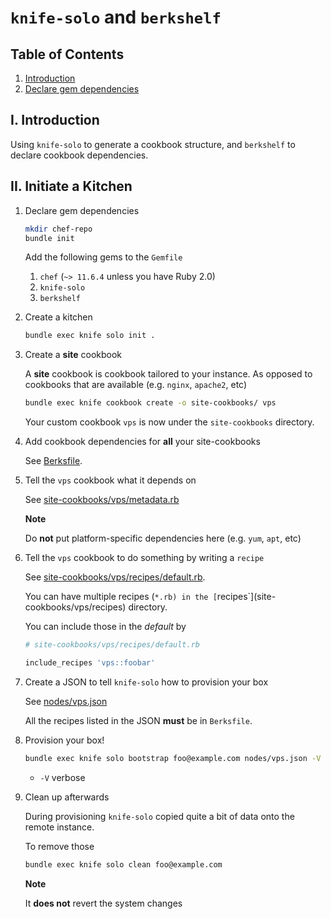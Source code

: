 # `knife-solo` and `berkshelf`

## Table of Contents

1. [Introduction](i-introduction)
2. [Declare gem dependencies](ii-declare-gem-dependencies)

## I. Introduction

Using `knife-solo` to generate a cookbook structure, and `berkshelf` to
declare cookbook dependencies.

## II. Initiate a Kitchen

1. Declare gem dependencies

    ```sh
    mkdir chef-repo
    bundle init
    ```

    Add the following gems to the `Gemfile`

    1. `chef` (`~> 11.6.4` unless you have Ruby 2.0)
    2. `knife-solo`
    3. `berkshelf`

2. Create a kitchen

    ```sh
    bundle exec knife solo init .
    ```

3. Create a **site** cookbook

    A **site** cookbook is cookbook tailored to your instance. As opposed to
    cookbooks that are available (e.g. `nginx`, `apache2`, etc)

    ```sh
    bundle exec knife cookbook create -o site-cookbooks/ vps
    ```

    Your custom cookbook `vps` is now under the `site-cookbooks` directory.

4. Add cookbook dependencies for **all** your site-cookbooks

    See [Berksfile](Berksfile).

5. Tell the `vps` cookbook what it depends on

    See [site-cookbooks/vps/metadata.rb](site-cookbooks/vps/metadata.rb)

    **Note**

    Do **not** put platform-specific dependencies here (e.g. `yum`, `apt`, etc)

6. Tell the `vps` cookbook to do something by writing a `recipe`

    See [site-cookbooks/vps/recipes/default.rb](site-cookbooks/vps/recipes/default.rb).

    You can have multiple recipes (`*.rb) in the
    [`recipes`](site-cookbooks/vps/recipes) directory.

    You can include those in the _default_ by

    ```ruby
    # site-cookbooks/vps/recipes/default.rb

    include_recipes 'vps::foobar'
    ```

7. Create a JSON to tell `knife-solo` how to provision your box

    See [nodes/vps.json](nodes/vps.json)

    All the recipes listed in the JSON **must** be in `Berksfile`.

7. Provision your box!

    ```sh
    bundle exec knife solo bootstrap foo@example.com nodes/vps.json -V
    ```

    * `-V` verbose

8. Clean up afterwards

    During provisioning `knife-solo` copied quite a bit of data onto the remote
    instance.

    To remove those

    ```sh
    bundle exec knife solo clean foo@example.com
    ```

    **Note**

    It **does not** revert the system changes
